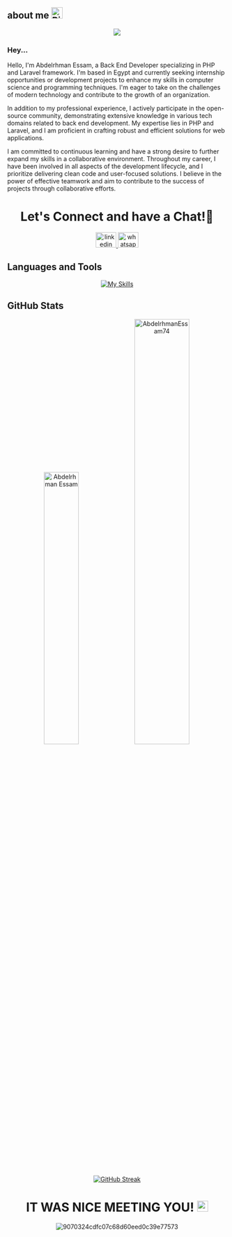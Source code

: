 
##  about me <img src="https://raw.githubusercontent.com/Tarikul-Islam-Anik/Animated-Fluent-Emojis/master/Emojis/Smilies/Right%20Anger%20Bubble.png" alt="Right Anger Bubble" width="26" height="26" />


<div align="center">
  <img src="https://user-images.githubusercontent.com/74038190/212746035-d5c61762-973c-44c0-aec7-887f3b7690e3.gif" />
</div>

### Hey...

<p>
Hello, I'm Abdelrhman Essam, a Back End Developer specializing in PHP and Laravel framework. I'm based in Egypt and currently seeking internship opportunities or development projects to enhance my skills in computer science and programming techniques. I'm eager to take on the challenges of modern technology and contribute to the growth of an organization.

In addition to my professional experience, I actively participate in the open-source community, demonstrating extensive knowledge in various tech domains related to back end development. My expertise lies in PHP and Laravel, and I am proficient in crafting robust and efficient solutions for web applications.

I am committed to continuous learning and have a strong desire to further expand my skills in a collaborative environment. Throughout my career, I have been involved in all aspects of the development lifecycle, and I prioritize delivering clean code and user-focused solutions. I believe in the power of effective teamwork and aim to contribute to the success of projects through collaborative efforts.

</p>

<h1 align="center">
  Let's Connect and have a Chat!💬
</h1>

<p align="center">
<div align="center">
  <a href="https://www.linkedin.com/in/abdelrhmanessam74/" target="_blank">
    <img src="https://raw.githubusercontent.com/maurodesouza/profile-readme-generator/master/src/assets/icons/social/linkedin/default.svg" width="47" height="35" alt="linkedin logo"  />
  </a>
  <a href="https://wa.me/+201028492181" target="_blank">
    <img src="https://raw.githubusercontent.com/maurodesouza/profile-readme-generator/master/src/assets/icons/social/whatsapp/default.svg" width="47" height="35" alt="whatsapp logo"  />
  </a>
</div>
</p>

##  Languages and Tools

<div align="center">

[![My Skills](https://skillicons.dev/icons?i=php,laravel,js,html,css,cpp,py,bootstrap,firebase,git,github,react,vscode,photoshop,illustrator)](https://skillicons.dev)
<br/>

</div>

## GitHub Stats

<div align="center">
  <img src="https://github-readme-stats.vercel.app/api/top-langs/?username=AbdelrhmanEssam74&layout=compact&hide_border=true&theme=onedark" width="40%" alt="Abdelrhman Essam " />
    <img src="https://github-readme-stats.vercel.app/api?username=AbdelrhmanEssam74&show_icons=true&theme=onedark&line_height=27" alt="AbdelrhmanEssam74" width="50%" />
</div>

<div align="center" >

[![GitHub Streak](https://github-readme-streak-stats.herokuapp.com?user=AbdelrhmanEssam74&theme=dark&exclude_days=Sun%2CMon%2CSat)](https://git.io/streak-stats)

</div>


<h1 align="center">IT WAS NICE MEETING YOU! <img src="https://raw.githubusercontent.com/Tarikul-Islam-Anik/Animated-Fluent-Emojis/master/Emojis/Hand%20gestures/Folded%20Hands%20Light%20Skin%20Tone.png" alt="Folded Hands Light Skin Tone" width="25" height="25" /> </h1>


<div align="center" style="width:100%">
  
![9070324cdfc07c68d60eed0c39e77573](https://github.com/user-attachments/assets/0a1a2c7c-671b-41d5-8cc6-4f0d5c5b9018)


</div>

###
